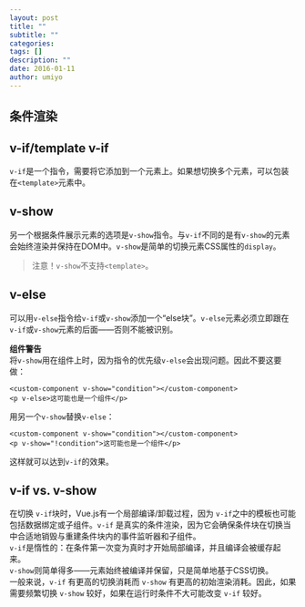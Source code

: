 ```yaml
---
layout: post
title: ""
subtitle: ""
categories:
tags: []
description: ""
date: 2016-01-11
author: umiyo
---
```

## 条件渲染

**v-if/template v-if**
-
`v-if`是一个指令，需要将它添加到一个元素上。如果想切换多个元素，可以包装在`<template>`元素中。

**v-show**
-
另一个根据条件展示元素的选项是`v-show`指令。与`v-if`不同的是有`v-show`的元素会始终渲染并保持在DOM中。`v-show`是简单的切换元素CSS属性的`display`。  
> 注意！`v-show`不支持`<template>`。

**v-else**
-
可以用`v-else`指令给`v-if`或`v-show`添加一个“else块”。`v-else`元素必须立即跟在`v-if`或`v-show`元素的后面——否则不能被识别。

**组件警告**  
将`v-show`用在组件上时，因为指令的优先级`v-else`会出现问题。因此不要这要做：
```
<custom-component v-show="condition"></custom-component>
<p v-else>这可能也是一个组件</p>
```
用另一个`v-show`替换`v-else`：
```
<custom-component v-show="condition"></custom-component>
<p v-show="!condition">这可能也是一个组件</p>
```
这样就可以达到`v-if`的效果。

**v-if vs. v-show**
-
在切换 `v-if`块时，Vue.js有一个局部编译/卸载过程，因为 `v-if`之中的模板也可能包括数据绑定或子组件。`v-if` 是真实的条件渲染，因为它会确保条件块在切换当中合适地销毁与重建条件块内的事件监听器和子组件。  
`v-if`是惰性的：在条件第一次变为真时才开始局部编译，并且编译会被缓存起来。  
`v-show`则简单得多——元素始终被编译并保留，只是简单地基于CSS切换。  
一般来说，`v-if` 有更高的切换消耗而 `v-show` 有更高的初始渲染消耗。因此，如果需要频繁切换 `v-show` 较好，如果在运行时条件不大可能改变 `v-if`  较好。
